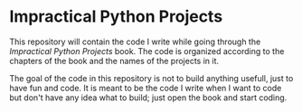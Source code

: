 # Impractical Python Projects

This repository will contain the code I write while going through the *Impractical Python Projects* book. The code is organized according to the chapters of the book 
and the names of the projects in it.  

The goal of the code in this repository is not to build anything usefull, just to have fun and code. It is meant to be the code I write when I want to code
but don't have any idea what to build; just open the book and start coding.
